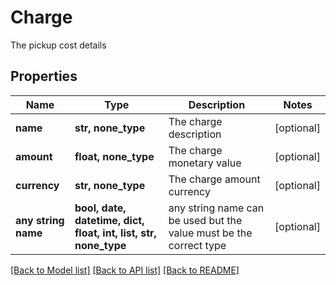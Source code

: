 # Charge

The pickup cost details

## Properties
Name | Type | Description | Notes
------------ | ------------- | ------------- | -------------
**name** | **str, none_type** | The charge description | [optional] 
**amount** | **float, none_type** | The charge monetary value | [optional] 
**currency** | **str, none_type** | The charge amount currency | [optional] 
**any string name** | **bool, date, datetime, dict, float, int, list, str, none_type** | any string name can be used but the value must be the correct type | [optional]

[[Back to Model list]](../README.md#documentation-for-models) [[Back to API list]](../README.md#documentation-for-api-endpoints) [[Back to README]](../README.md)


